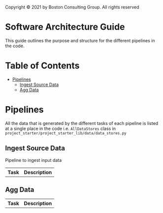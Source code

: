 Copyright © 2021 by Boston Consulting Group. All rights reserved


# Software Architecture Guide

This guide outlines the purpose and structure for the different pipelines in the code.

Table of Contents
=================
* [Pipelines](#pipelines)
  * [Ingest Source Data](#ingest-source-data)
  * [Agg Data](#agg-data)
  

# Pipelines

All the data that is generated by the different tasks of each pipeline is listed at a single place in the code i.e. `AllDataStores` class in `project_starter/project_starter_lib/data/data_stores.py`

## Ingest Source Data

Pipeline to ingest input data

<table>
	<tbody>
		<tr>
			<th>Task</th>
			<th> Description </th>
		</tr>
</table>


## Agg Data

<table>
	<tbody>
		<tr>
			<th>Task</th>
			<th> Description </th>
		</tr>
</table>

